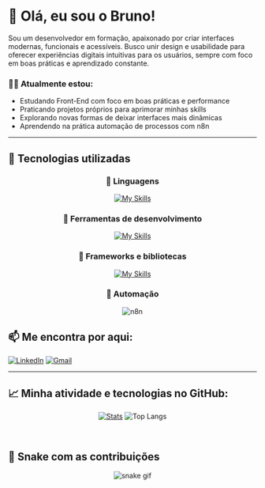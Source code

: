 # 🎯 Olá, eu sou o Bruno!  
<!--<img align="right" src="https://media.giphy.com/media/qgQUggAC3Pfv687qPC/giphy.gif" width="250" alt="codando">-->
Sou um desenvolvedor em formação, apaixonado por criar interfaces modernas, funcionais e acessíveis. Busco unir design e usabilidade para oferecer experiências digitais intuitivas para os usuários, sempre com foco em boas práticas e aprendizado constante.

### 👨‍💻 Atualmente estou:
- Estudando Front-End com foco em boas práticas e performance
- Praticando projetos próprios para aprimorar minhas skills
- Explorando novas formas de deixar interfaces mais dinâmicas
- Aprendendo na prática automação de processos com n8n

---

## 🚀 Tecnologias utilizadas
<div align="center">
  
### 📌 Linguagens
[![My Skills](https://skillicons.dev/icons?i=html,css,js)](https://skillicons.dev)
<!--![Visual Studio Code](https://img.shields.io/badge/VS%20Code-007ACC?style=flat&logo=visual-studio-code&logoColor=white)
![Git](https://img.shields.io/badge/Git-F05032?style=flat&logo=git&logoColor=white)
![npm](https://img.shields.io/badge/npm-CB3837?style=flat&logo=npm&logoColor=white)
![HTML5](https://img.shields.io/badge/HTML5-E34F26?style=flat&logo=html5&logoColor=white)
![CSS3](https://img.shields.io/badge/CSS3-1572B6?style=flat&logo=css3&logoColor=white)
![JavaScript](https://img.shields.io/badge/JavaScript-F7DF1E?style=flat&logo=javascript&logoColor=black)
![JSON](https://img.shields.io/badge/JSON-000000?style=flat&logo=json&logoColor=white)-->

### 🧰 Ferramentas de desenvolvimento
[![My Skills](https://skillicons.dev/icons?i=vscode,git,github,figma,netlify)](https://skillicons.dev)
<!--![Visual Studio Code](https://img.shields.io/badge/VS%20Code-007ACC?style=flat&logo=visual-studio-code&logoColor=white)
![Git](https://img.shields.io/badge/Git-F05032?style=flat&logo=git&logoColor=white)
![npm](https://img.shields.io/badge/npm-CB3837?style=flat&logo=npm&logoColor=white)-->

### 🧪 Frameworks e bibliotecas
[![My Skills](https://skillicons.dev/icons?i=nodejs,bootstrap,npm,express,prisma,mongodb)](https://skillicons.dev)
<!--![Node.js](https://img.shields.io/badge/Node.js-339933?style=flat&logo=node.js&logoColor=white)
![Bootstrap](https://img.shields.io/badge/Bootstrap-7952B3?style=flat&logo=bootstrap&logoColor=white)
![Express](https://img.shields.io/badge/Express-000000?style=flat&logo=express&logoColor=white)
![Prisma](https://img.shields.io/badge/Prisma-2D3748?style=flat&logo=prisma&logoColor=white)-->

<!--### 🗃️ Banco de Dados
![MongoDB](https://img.shields.io/badge/MongoDB-47A248?style=flat&logo=mongodb&logoColor=white)-->

### 🤖 Automação
![n8n](https://img.shields.io/badge/n8n-F53AE5?style=flat&logo=n8n&logoColor=white)
</div>



## 📫 Me encontra por aqui:
[![LinkedIn](https://img.shields.io/badge/-LinkedIn-%230077B5?style=flat&logo=linkedin&logoColor=white)](https://www.linkedin.com/in/brunowace-ferreira)
[![Gmail](https://img.shields.io/badge/-Email-D14836?style=flat&logo=gmail&logoColor=white)](mailto:contato@brunodev-ferreira.com.br)

---

## 📈 Minha atividade e tecnologias no GitHub:
<div align="center">
  
[![Stats](https://github-readme-stats.vercel.app/api?username=BrunoWACE)](https://github.com/anuraghazra/github-readme-stats)
![Top Langs](https://github-readme-stats.vercel.app/api/top-langs/?username=BrunoWACE&layout=compact)
</div>
<br>

## 🐍 Snake com as contribuições
<div align="center">
  
![snake gif](https://cdn.jsdelivr.net/gh/BrunoWACE/BrunoWACE@output/github-contribution-grid-snake.svg)
</div>

















